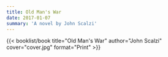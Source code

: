 ```yaml
---
title: Old Man's War
date: 2017-01-07
summary: 'A novel by John Scalzi'
---
```


{{< booklist/book
title="Old Man's War"
author="John Scalzi"
cover="cover.jpg"
format="Print" >}}
